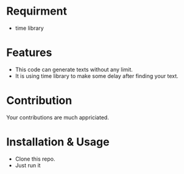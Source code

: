 # Requirment #

  * time library

# Features #

  * This code can generate texts without any limit.
  * It is using time library to make some delay after finding your text.

# Contribution #

Your contributions are much appriciated.

# Installation & Usage #

  * Clone this repo.
  * Just run it

